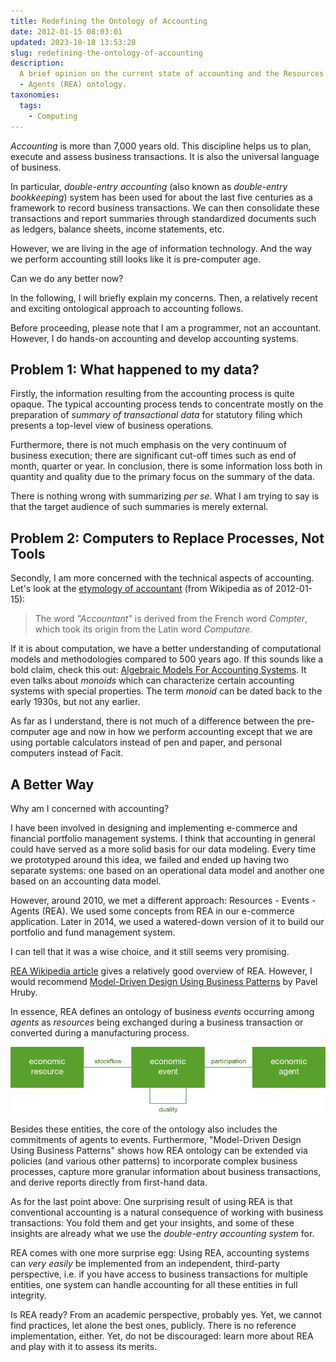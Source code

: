 ```yaml
---
title: Redefining the Ontology of Accounting
date: 2012-01-15 08:03:01
updated: 2023-10-18 13:53:28
slug: redefining-the-ontology-of-accounting
description:
  A brief opinion on the current state of accounting and the Resources - Events
  - Agents (REA) ontology.
taxonomies:
  tags:
    - Computing
---
```


_Accounting_ is more than 7,000 years old. This discipline helps us to plan,
execute and assess business transactions. It is also the universal language of
business.

In particular, _double-entry accounting_ (also known as _double-entry
bookkeeping_) system has been used for about the last five centuries as a
framework to record business transactions. We can then consolidate these
transactions and report summaries through standardized documents such as
ledgers, balance sheets, income statements, etc.

However, we are living in the age of information technology. And the way we
perform accounting still looks like it is pre-computer age.

Can we do any better now?

In the following, I will briefly explain my concerns. Then, a relatively recent
and exciting ontological approach to accounting follows.

<!-- more -->

Before proceeding, please note that I am a programmer, not an accountant.
However, I do hands-on accounting and develop accounting systems.

## Problem 1: What happened to my data?

Firstly, the information resulting from the accounting process is quite opaque.
The typical accounting process tends to concentrate mostly on the preparation of
_summary of transactional data_ for statutory filing which presents a top-level
view of business operations.

Furthermore, there is not much emphasis on the very continuum of business
execution; there are significant cut-off times such as end of month, quarter or
year. In conclusion, there is some information loss both in quantity and quality
due to the primary focus on the summary of the data.

There is nothing wrong with summarizing _per se_. What I am trying to say is
that the target audience of such summaries is merely external.

## Problem 2: Computers to Replace Processes, Not Tools

Secondly, I am more concerned with the technical aspects of accounting. Let's
look at the [etymology of accountant] (from Wikipedia as of 2012-01-15):

> The word _"Accountant"_ is derived from the French word _Compter_, which took
> its origin from the Latin word _Computare_.

If it is about computation, we have a better understanding of computational
models and methodologies compared to 500 years ago. If this sounds like a bold
claim, check this out: [Algebraic Models For Accounting Systems]. It even talks
about _monoids_ which can characterize certain accounting systems with special
properties. The term _monoid_ can be dated back to the early 1930s, but not any
earlier.

As far as I understand, there is not much of a difference between the
pre-computer age and now in how we perform accounting except that we are using
portable calculators instead of pen and paper, and personal computers instead of
Facit.

## A Better Way

Why am I concerned with accounting?

I have been involved in designing and implementing e-commerce and financial
portfolio management systems. I think that accounting in general could have
served as a more solid basis for our data modeling. Every time we prototyped
around this idea, we failed and ended up having two separate systems: one based
on an operational data model and another one based on an accounting data model.

However, around 2010, we met a different approach: Resources - Events - Agents
(REA). We used some concepts from REA in our e-commerce application. Later in
2014, we used a watered-down version of it to build our portfolio and fund
management system.

I can tell that it was a wise choice, and it still seems very promising.

[REA Wikipedia article] gives a relatively good overview of REA. However, I
would recommend [Model-Driven Design Using Business Patterns] by Pavel Hruby.

In essence, REA defines an ontology of business _events_ occurring among
_agents_ as _resources_ being exchanged during a business transaction or
converted during a manufacturing process.

![REA Entity Diagram](./REA_entity_diagram.png)

Besides these entities, the core of the ontology also includes the commitments
of agents to events. Furthermore, "Model-Driven Design Using Business Patterns"
shows how REA ontology can be extended via policies (and various other patterns)
to incorporate complex business processes, capture more granular information
about business transactions, and derive reports directly from first-hand data.

As for the last point above: One surprising result of using REA is that
conventional accounting is a natural consequence of working with business
transactions: You fold them and get your insights, and some of these insights
are already what we use the _double-entry accounting system_ for.

REA comes with one more surprise egg: Using REA, accounting systems can _very
easily_ be implemented from an independent, third-party perspective, i.e. if you
have access to business transactions for multiple entities, one system can
handle accounting for all these entities in full integrity.

Is REA ready? From an academic perspective, probably yes. Yet, we cannot find
practices, let alone the best ones, publicly. There is no reference
implementation, either. Yet, do not be discouraged: learn more about REA and
play with it to assess its merits.

<!-- REFERENCES -->

[etymology of accountant]: http://en.wikipedia.org/wiki/Accounting#Etymology
[Algebraic Models For Accounting Systems]:
  https://www.researchgate.net/publication/275209178_Algebraic_Models_for_Accounting_Systems
[REA Wikipedia Article]: http://en.wikipedia.org/wiki/Resources,_Events,_Agents
[Model-Driven Design Using Business Patterns]:
  https://www.researchgate.net/publication/220689230_Model-Driven_Design_Using_Business_Patterns
